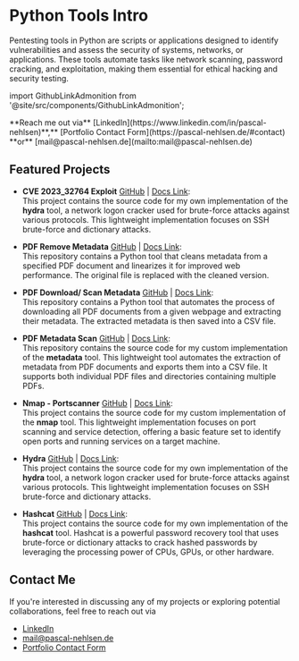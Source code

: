 ﻿---
sidebar_position: 1
---

# Python Tools Intro

Pentesting tools in Python are scripts or applications designed to identify vulnerabilities and assess the security of systems, networks, or applications. These tools automate tasks like network scanning, password cracking, and exploitation, making them essential for ethical hacking and security testing.

import GithubLinkAdmonition from '@site/src/components/GithubLinkAdmonition';

<GithubLinkAdmonition link="https://github.com/PascalNehlsen/dso-python-tasks/tree/main/module-5" text="Github Repository" type="info">
**Reach me out via** [LinkedIn](https://www.linkedin.com/in/pascal-nehlsen)**,** [Portfolio Contact Form](https://pascal-nehlsen.de/#contact) **or** [mail@pascal-nehlsen.de](mailto:mail@pascal-nehlsen.de)
</GithubLinkAdmonition>

## Featured Projects

- **CVE 2023_32764 Exploit** [GitHub](https://github.com/PascalNehlsen/dso-python-tasks/tree/main/module-5/2023_32784_exploit) | [Docs Link](exploit):  
  This project contains the source code for my own implementation of the **hydra** tool, a network logon cracker used for brute-force attacks against various protocols. This lightweight implementation focuses on SSH brute-force and dictionary attacks.

- **PDF Remove Metadata** [GitHub](https://github.com/PascalNehlsen/dso-python-tasks/tree/main/module-5/remove-metadata) | [Docs Link](remove-metadata):  
  This repository contains a Python tool that cleans metadata from a specified PDF document and linearizes it for improved web performance. The original file is replaced with the cleaned version.

- **PDF Download/ Scan Metadata** [GitHub](https://github.com/PascalNehlsen/dso-python-tasks/tree/main/module-5/metascan) | [Docs Link](metascan):  
  This repository contains a Python tool that automates the process of downloading all PDF documents from a given webpage and extracting their metadata. The extracted metadata is then saved into a CSV file.

- **PDF Metadata Scan** [GitHub](https://github.com/PascalNehlsen/dso-python-tasks/tree/main/module-5/metadata) | [Docs Link](metadata):  
  This repository contains the source code for my custom implementation of the **metadata** tool. This lightweight tool automates the extraction of metadata from PDF documents and exports them into a CSV file. It supports both individual PDF files and directories containing multiple PDFs.

- **Nmap - Portscanner** [GitHub](https://github.com/PascalNehlsen/dso-python-tasks/tree/main/module-5/nmap) | [Docs Link](nmap):  
  This project contains the source code for my custom implementation of the **nmap** tool. This lightweight implementation focuses on port scanning and service detection, offering a basic feature set to identify open ports and running services on a target machine.

- **Hydra** [GitHub](https://github.com/PascalNehlsen/dso-python-tasks/tree/main/module-5/hydra) | [Docs Link](hydra):  
  This project contains the source code for my own implementation of the **hydra** tool, a network logon cracker used for brute-force attacks against various protocols. This lightweight implementation focuses on SSH brute-force and dictionary attacks.

- **Hashcat** [GitHub](https://github.com/PascalNehlsen/dso-python-tasks/tree/main/module-5/hashcat) | [Docs Link](hashcat):  
  This project contains the source code for my own implementation of the **hashcat** tool. Hashcat is a powerful password recovery tool that uses brute-force or dictionary attacks to crack hashed passwords by leveraging the processing power of CPUs, GPUs, or other hardware.

## Contact Me

If you're interested in discussing any of my projects or exploring potential collaborations, feel free to reach out via

- [LinkedIn](https://www.linkedin.com/in/pascal-nehlsen)
- [mail@pascal-nehlsen.de](mailto:mail@pascal-nehlsen.de)
- [Portfolio Contact Form](https://pascal-nehlsen.de/)
